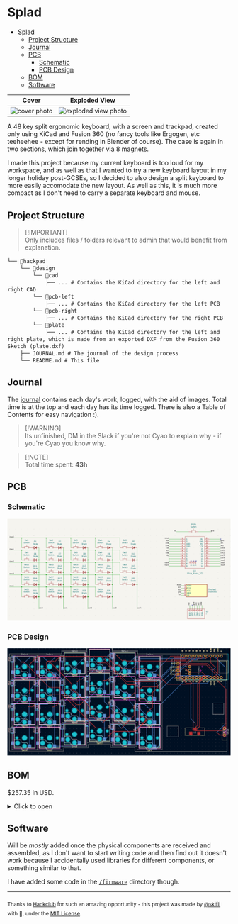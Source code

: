 # Splad

- [Splad](#splad)
  - [Project Structure](#project-structure)
  - [Journal](#journal)
  - [PCB](#pcb)
    - [Schematic](#schematic)
    - [PCB Design](#pcb-design)
  - [BOM](#bom)
  - [Software](#software)

| Cover                            | Exploded View                                    |
| -------------------------------- | ------------------------------------------------ |
| ![cover photo](assets/cover.png) | ![exploded view photo](assets/exploded-view.png) |

A 48 key split ergonomic keyboard, with a screen and trackpad, created only using KiCad and Fusion 360 (no fancy tools like Ergogen, etc teeheehee - except for rending in Blender of course). The case is again in two sections, which join together via 8 magnets.

I made this project because my current keyboard is too loud for my workspace, and as well as that I wanted to try a new keyboard layout in my longer holiday post-GCSEs, so I decided to also design a split keyboard to more easily accomodate the new layout. As well as this, it is much more compact as I don't need to carry a separate keyboard and mouse.

## Project Structure

> [!IMPORTANT]\
> Only includes files / folders relevant to admin that would benefit from explanation.

```
└── 📁hackpad
    └── 📁design
        └── 📁cad
            ├── ... # Contains the KiCad directory for the left and right CAD
        └── 📁pcb-left
            ├── ... # Contains the KiCad directory for the left PCB
        └── 📁pcb-right
            ├── ... # Contains the KiCad directory for the right PCB
        └── 📁plate
            ├── ... # Contains the KiCad directory for the left and right plate, which is made from an exported DXF from the Fusion 360 Sketch (plate.dxf)
    ├── JOURNAL.md # The journal of the design process
    └── README.md # This file
```

## Journal

The [journal](JOURNAL.md) contains each day's work, logged, with the aid of images. Total time is at the top and each day has its time logged. There is also a Table of Contents for easy navigation :).

> [!WARNING]\
> Its unfinished, DM in the Slack if you're not Cyao to explain why - if you're Cyao you know why.

> [!NOTE]\
> Total time spent: **43h**

## PCB

### Schematic

![schematic image](assets/schematic.png)

### PCB Design

![pcb image](assets/pcb-design.png)

## BOM

$257.35 in USD.

<details closed>
<summary>Click to open</summary>

| Component              | Description          | Notes                                                                               | Quantity | Price      | Shipping             | Provider   | Link                                                                                                                                                                                                                                                      |
| ---------------------- | -------------------- | ----------------------------------------------------------------------------------- | -------- | ---------- | -------------------- | ---------- | --------------------------------------------------------------------------------------------------------------------------------------------------------------------------------------------------------------------------------------------------------- |
| Headers                |                      | For screen because it doesnt specify coming with some and I am taking zilch chances | 1        | £1.08      |                      | AliExpress | [Link](https://www.aliexpress.com/item/4000988113226.html?spm=a2g0o.cart.0.0.2f3538daCbb432&mp=1&pdp_npi=5%40dis%21GBP%21GBP%201.08%21GBP%201.08%21%21GBP%201.08%21%21%21%40210385bb17539668072041969ef01d%2110000013202368850%21ct%21UK%21-1%21%211%210) |
| JST PH 2.00mm          | PH 2.00mm            | To connect the buttons to the PCB                                                   | 1        | £2.25      |                      |            | [Link](https://www.aliexpress.com/item/1005007691949301.html)                                                                                                                                                                                             |
| Momentary Push Button  | Red 5PCS             | The actual button                                                                   | 1        | £3.23      |                      |            | [Link](https://www.aliexpress.com/item/1005008498887267.html)                                                                                                                                                                                             |
| Heat Shrink Tube       | Mixed size           | Heat around the joint for the button to the switch                                  | 1        | £1.35      |                      |            | [Link](https://www.aliexpress.com/item/1005008146302901.html)                                                                                                                                                                                             |
| Slide Switch           | k014a004-G3          | "Switching it up here, eh? Lol ok thats enough bad jokes for a day ;-;"             | 1        | £2.09      |                      |            | [Link](https://www.aliexpress.com/item/1005008904067609.html)                                                                                                                                                                                             |
| Nice nano              | But cheaaaper        | Teeheehee                                                                           | 1        | £2.21      |                      |            | [Link](https://www.aliexpress.com/item/1005007383270623.html)                                                                                                                                                                                             |
| nice!view              |                      | Compatible screen (without headers)                                                 | 1        | £22.69     | –                    | AliExpress | [Link](https://www.aliexpress.com/item/1005008115497843.html)                                                                                                                                                                                             |
| Micro JST              | Male 5 Pcs 100mm     | [Adafruit Ref](https://learn.adafruit.com/on-slash-off-switches/overview)           | 1        | £0.50      | £1.97                |            | [Link](https://www.aliexpress.com/item/1005008864177105.html)                                                                                                                                                                                             |
| Micro JST              | Male 5 Pcs 100mm     | [Adafruit Ref](https://learn.adafruit.com/on-slash-off-switches/overview)           | 1        | £0.34      | £1.97                |            | [Link](https://www.aliexpress.com/item/1005008864177105.html)                                                                                                                                                                                             |
| Push Button            | 6x6x6mm              | For the reset function                                                              | 1        | £0.74      | £2.16                |            | [Link](https://www.aliexpress.com/item/4001224103835.html)                                                                                                                                                                                                |
| Disc Magnet            | 50PCS                | To hold the case together                                                           | 1        | £5.44      |                      |            | [Link](https://www.aliexpress.com/item/1005008963202728.html)                                                                                                                                                                                             |
| Keycaps                | 50 White Transparent |                                                                                     | 1        | £23.89     |                      |            | [Link](https://www.aliexpress.com/item/1005006734545486.html)                                                                                                                                                                                             |
| Diodes                 | 100pcs               |                                                                                     | 1        | £1.12      |                      |            | [Link](https://www.aliexpress.com/item/4000685043735.html)                                                                                                                                                                                                |
| Rubber Bumpers         | 5mmx2mm              | For PCB and bottom of the case                                                      | 1        | £1.69      |                      |            | [Link](https://www.aliexpress.com/item/1005004068119765.html)                                                                                                                                                                                             |
| Hot Swap Socket        | 50pcs                | For switches                                                                        | 1        | £5.23      |                      |            | [Link](https://www.aliexpress.com/item/1005003575767699.html)                                                                                                                                                                                             |
| FPC Connector          | 6p 10pcs             | For TPS43                                                                           | 1        | £0.76      |                      |            | [Link](https://www.aliexpress.com/item/1005009196851411.html)                                                                                                                                                                                             |
| FPC Ribbon             |                      | For TPS43                                                                           | 1        | £4.53      |                      |            | [Link](https://www.aliexpress.com/item/1005007078121242.html)                                                                                                                                                                                             |
| **Total (AliExpress)** |                      |                                                                                     |          | **£85.24** | Included on ze left! |            |                                                                                                                                                                                                                                                           |
| 150mAh 3.7V Battery    |                      | "No batteries on AliExpress that didn't ship in Sept ;-;"                           | 1        | £4.50      | £3.90                | PiHut      | [Link](https://thepihut.com/products/150mah-3-7v-lipo-battery?variant=42388690993347)                                                                                                                                                                     |
| **Total (PiHut)**      |                      |                                                                                     |          | **£8.40**  |                      |            |                                                                                                                                                                                                                                                           |
| TPS43                  |                      | Trackpad                                                                            | 2        | £7.90      | £12                  |            |                                                                                                                                                                                                                                                           |
| **Total (Mouser)**     |                      |                                                                                     |          | **£19.90** |                      |            |                                                                                                                                                                                                                                                           |
| Choc switches          |                      | lowprokv                                                                            | 5        | £47.50     | £5.28                |            | [Link](https://mechboards.co.uk/products/lowprokb-ambients-silent-linear-nocturnal-choc-v1?variant=47588169908429)                                                                                                                                        |
| **Total (Mechboards)** |                      |                                                                                     |          | **£52.78** | Included on ze left! |            |                                                                                                                                                                                                                                                           |
| PCB                    |                      |                                                                                     | 2        | £13.56     | £4.17                | JLCPCB     |                                                                                                                                                                                                                                                           |
| Plate                  |                      |                                                                                     | 2        | £10.86     |                      |            |                                                                                                                                                                                                                                                           |
|                        |                      |                                                                                     |          | **£28.59** | Included on ze left! |            |                                                                                                                                                                                                                                                           |
|                        |                      |                                                                                     |          | **TOTAL**  | **£194.91**          |            |                                                                                                                                                                                                                                                           |
</details>

## Software

Will be _mostly_ added once the physical components are received and assembled, as I don't want to start writing code and then find out it doesn't work because I accidentally used libraries for different components, or something similar to that.

I have added some code in the [`/firmware`](firmware) directory though.

---
<sub>Thanks to [Hackclub](https://hackclub.com) for such an amazing opportunity - this project was made by [@skifli](https://github.com/skifli) with 🩷, under the [MIT License](LICENSE).</sub>
